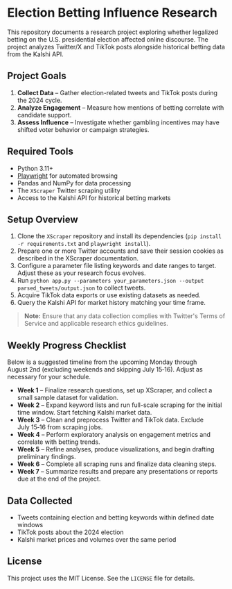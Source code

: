 # Election Betting Influence Research

This repository documents a research project exploring whether legalized betting on the U.S. presidential election affected online discourse. The project analyzes Twitter/X and TikTok posts alongside historical betting data from the Kalshi API.

## Project Goals

1. **Collect Data** – Gather election-related tweets and TikTok posts during the 2024 cycle.
2. **Analyze Engagement** – Measure how mentions of betting correlate with candidate support.
3. **Assess Influence** – Investigate whether gambling incentives may have shifted voter behavior or campaign strategies.

## Required Tools

- Python 3.11+
- [Playwright](https://playwright.dev/) for automated browsing
- Pandas and NumPy for data processing
- The `XScraper` Twitter scraping utility
- Access to the Kalshi API for historical betting markets

## Setup Overview

1. Clone the `XScraper` repository and install its dependencies (`pip install -r requirements.txt` and `playwright install`).
2. Prepare one or more Twitter accounts and save their session cookies as described in the XScraper documentation.
3. Configure a parameter file listing keywords and date ranges to target. Adjust these as your research focus evolves.
4. Run `python app.py --parameters your_parameters.json --output parsed_tweets/output.json` to collect tweets.
5. Acquire TikTok data exports or use existing datasets as needed.
6. Query the Kalshi API for market history matching your time frame.

> **Note:** Ensure that any data collection complies with Twitter's Terms of Service and applicable research ethics guidelines.

## Weekly Progress Checklist

Below is a suggested timeline from the upcoming Monday through August 2nd (excluding weekends and skipping July 15‑16). Adjust as necessary for your schedule.

- **Week 1** – Finalize research questions, set up XScraper, and collect a small sample dataset for validation.
- **Week 2** – Expand keyword lists and run full-scale scraping for the initial time window. Start fetching Kalshi market data.
- **Week 3** – Clean and preprocess Twitter and TikTok data. Exclude July 15‑16 from scraping jobs.
- **Week 4** – Perform exploratory analysis on engagement metrics and correlate with betting trends.
- **Week 5** – Refine analyses, produce visualizations, and begin drafting preliminary findings.
- **Week 6** – Complete all scraping runs and finalize data cleaning steps.
- **Week 7** – Summarize results and prepare any presentations or reports due at the end of the project.

## Data Collected

- Tweets containing election and betting keywords within defined date windows
- TikTok posts about the 2024 election
- Kalshi market prices and volumes over the same period

## License

This project uses the MIT License. See the `LICENSE` file for details.

